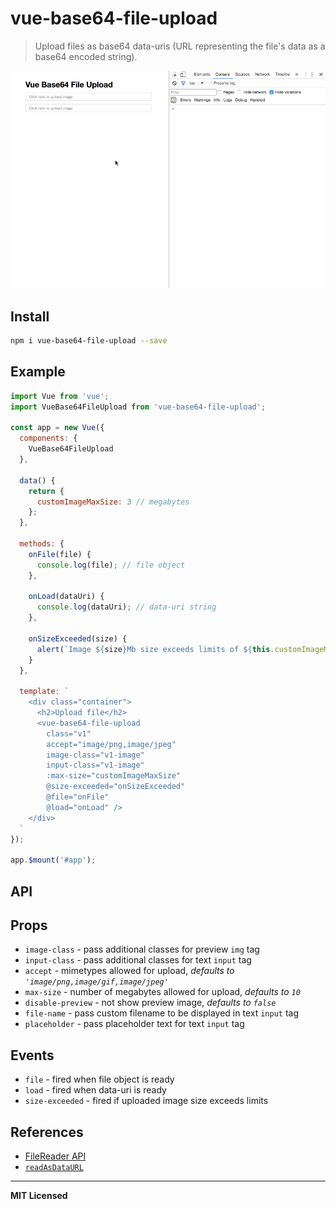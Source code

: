 # vue-base64-file-upload

> Upload files as base64 data-uris (URL representing the file's data as a base64 encoded string).

<img src="example.gif" width="600" />

## Install

```bash
npm i vue-base64-file-upload --save
```

## Example

```js
import Vue from 'vue';
import VueBase64FileUpload from 'vue-base64-file-upload';

const app = new Vue({
  components: {
    VueBase64FileUpload
  },

  data() {
    return {
      customImageMaxSize: 3 // megabytes
    };
  },

  methods: {
    onFile(file) {
      console.log(file); // file object
    },

    onLoad(dataUri) {
      console.log(dataUri); // data-uri string
    },

    onSizeExceeded(size) {
      alert(`Image ${size}Mb size exceeds limits of ${this.customImageMaxSize}Mb!`);
    }
  },

  template: `
    <div class="container">
      <h2>Upload file</h2>
      <vue-base64-file-upload 
        class="v1"
        accept="image/png,image/jpeg"
        image-class="v1-image"
        input-class="v1-image"
        :max-size="customImageMaxSize"
        @size-exceeded="onSizeExceeded"
        @file="onFile"
        @load="onLoad" />
    </div>
  `
});

app.$mount('#app');
```

## API

## Props

- `image-class` - pass additional classes for preview `img` tag
- `input-class` - pass additional classes for text `input` tag
- `accept` - mimetypes allowed for upload, _defaults to `'image/png,image/gif,image/jpeg'`_
- `max-size` - number of megabytes allowed for upload, _defaults to `10`_
- `disable-preview` - not show preview image, _defaults to `false`_
- `file-name` - pass custom filename to be displayed in text `input` tag
- `placeholder` - pass placeholder text for text `input` tag

## Events

- `file` - fired when file object is ready
- `load` - fired when data-uri is ready
- `size-exceeded` - fired if uploaded image size exceeds limits

## References

- [FileReader API](https://developer.mozilla.org/en-US/docs/Web/API/FileReader)
- [`readAsDataURL`](https://developer.mozilla.org/en-US/docs/Web/API/FileReader/readAsDataURL)

---

**MIT Licensed**
